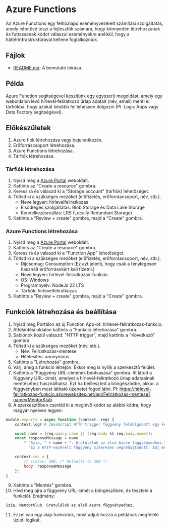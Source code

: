 # Azure Functions

Az Azure Functions egy felhőalapú eseményvezérelt számítási szolgáltatás, amely lehetővé teszi a fejlesztők számára, hogy könnyedén létrehozzanak és futtassanak kódot válaszul eseményekre anélkül, hogy a háttérinfrastruktúrával kellene foglalkozniuk.

## Fájlok

- [README.md](README.md): A bemutató leírása.

## Példa

Azure Function segítségével készítünk egy egyszerű megoldást, amely egy weboldalon lévő hírlevél‑feliratkozó űrlap adatait (név, email) menti el tárfiókba, hogy azokat később fel lehessen dolgozni (Pl. Logic Apps vagy Data Factory segítségével).


## Előkészületek

1. Azure fiók létrehozása vagy bejelentkezés.
2. Erőforráscsoport létrehozása.
3. Azure Functions létrehozása.
4. Tárfiók létrehozása.

### Tárfiók létrehozása

1. Nyisd meg a [Azure Portal](https://portal.azure.com/) weboldalt.
2. Kattints az "Create a resource" gombra.
3. Keress rá és válaszd ki a "Storage account" (tárfiók) lehetőséget.
4. Töltsd ki a szükséges mezőket (előfizetés, erőforráscsoport, név, stb.).
    - Neve legyen: hirlevelfeliratkozas
    - Elsődleges szolgáltatás: Blob Storage és Data Lake Storage
    - Rendelkezésreállás: LRS (Locally Redundant Storage)
5. Kattints a "Review + create" gombra, majd a "Create" gombra.

### Azure Functions létrehozása

1. Nyisd meg a [Azure Portal](https://portal.azure.com/) weboldalt.
2. Kattints az "Create a resource" gombra.
3. Keress rá és válaszd ki a "Function App" lehetőséget.
4. Töltsd ki a szükséges mezőket (előfizetés, erőforráscsoport, név, stb.).
    - Díjcsomag: Consumption (Ez azt jelenti, hogy csak a ténylegesen használt erőforrásokért kell fizetni.)
    - Neve legyen: hirlevel-feliratkozas-funkcio
    - OS: Windows
    - Programnyelv: NodeJs 22 LTS
    - Tárfiók: hirlevelfeliratkozas
5. Kattints a "Review + create" gombra, majd a "Create" gombra.

## Funkciók létrehozása és beállítása

1. Nyisd meg Portálon az új Function App-ot: hirlevel-feliratkozas-funkcio.
2. Áttekintési oldalon kattints a "Funkció létrehozása" gombra.
3. Sablonok közül válaszd: "HTTP trigger", majd kattints a "Következő" gombra.
4. Töltsd ki a szükséges mezőket (név, stb.).
    - Név: Feliratkozas-mentese
    - Hitelesítés: anonymous
5. Kattints a "Létrehozás" gombra.
6. Várj, amíg a funkció létrejön. Ekkor meg is nyílik a szerkesztő felület.
7. Kattints a "Függvény URL-címének beolvasása" gombra. Itt látod a függvény URL-címét, amelyet a hírlevél-feliratkozó űrlap adataainak mentéséhez használhatsz. Ezt ha beilleszted a böngésződbe, akkor. a függvényben most látható üzenetet fogod látni.
Pl: https://hirlevel-feliratkozas-funkcio.azurewebsites.net/api/Feliratkozas-mentese?name=MentorKlub
8. A szerkesztőben cseréld ki a meglévő kódot az alábbi kódra, hogy magyar nyelven legyen:

```javascript
module.exports = async function (context, req) {
    context.log('A JavaScript HTTP trigger függvény feldolgozott egy kérést.');

    const name = (req.query.name || (req.body && req.body.name));
    const responseMessage = name
        ? "Szia, " + name + ". Gratulálok az első Azure függvényedhez."
        : "Ez a HTTP-vezérelt függvény sikeresen végrehajtódott. Adj meg egy nevet a lekérdezési karakterláncban vagy a kérés törzsében a személyre szabott válaszhoz.";

    context.res = {
        // status: 200, /* Defaults to 200 */
        body: responseMessage
    };
}
```

9. Kattints a "Mentés" gombra.
10. Hívd meg újra a függvény URL-címét a böngészőben, és teszteld a funkciót. Eredmény:
```text
Szia, MentorKlub. Gratulálok az első Azure függvényedhez.
```
11. Ezzel van egy alap funkciónk, most adjuk hozzá a példának megfelelő üzleti logikát.

